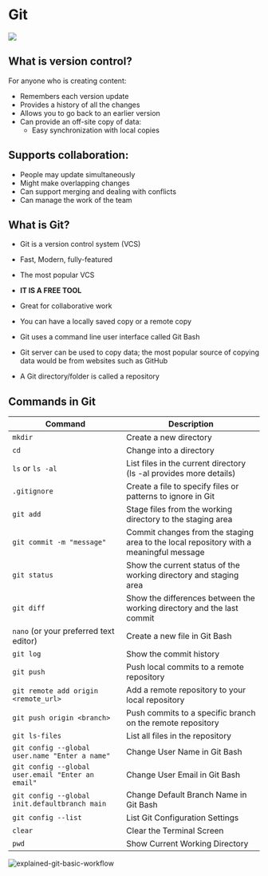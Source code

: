 # Git

![
](https://media4.giphy.com/media/v1.Y2lkPTc5MGI3NjExZjBhbnhsdHBxb29mcHVmb3g4cnp0eGR3OHFncWIzandnZGp3eWQyZyZlcD12MV9pbnRlcm5hbF9naWZfYnlfaWQmY3Q9Zw/QDjpIL6oNCVZ4qzGs7/giphy.gif)

## **What is version control?**

For anyone who is creating content:

* Remembers each version update
* Provides a history of all the changes
* Allows you to go back to an earlier version
* Can provide an off-site copy of data:
    * Easy synchronization with local copies

## **Supports collaboration:**

* People may update simultaneously
* Might make overlapping changes
* Can support merging and dealing with conflicts
* Can manage the work of the team

## **What is Git?**

* Git is a version control system (VCS)
* Fast, Modern, fully-featured
* The most popular VCS
* **IT IS A FREE TOOL**
* Great for collaborative work
* You can have a locally saved copy or a remote copy

* Git uses a command line user interface called Git Bash
* Git server can be used to copy data; the most popular source of copying data would be from websites such as GitHub

* A Git directory/folder is called a repository

## **Commands in Git**

| Command | Description |
|---|---|
| `mkdir` | Create a new directory |
| `cd` | Change into a directory |
| `ls` or `ls -al` | List files in the current directory (ls -al provides more details) |
| `.gitignore` | Create a file to specify files or patterns to ignore in Git |
| `git add` | Stage files from the working directory to the staging area |
| `git commit -m "message"` | Commit changes from the staging area to the local repository with a meaningful message |
| `git status` | Show the current status of the working directory and staging area |
| `git diff` | Show the differences between the working directory and the last commit |
| `nano` (or your preferred text editor) | Create a new file in Git Bash |
| `git log` | Show the commit history |
| `git push` | Push local commits to a remote repository |
| `git remote add origin <remote_url>` | Add a remote repository to your local repository |
| `git push origin <branch>` | Push commits to a specific branch on the remote repository |
| `git ls-files` | List all files in the repository |
| `git config --global user.name "Enter a name"` | Change User Name in Git Bash |
| `git config --global user.email "Enter an email"` | Change User Email in Git Bash |  
| `git config --global init.defaultbranch main` | Change Default Branch Name in Git Bash |
| `git config --list` | List Git Configuration Settings |
| `clear` | Clear the Terminal Screen |
| `pwd` | Show Current Working Directory |

![explained-git-basic-workflow](https://github.com/user-attachments/assets/8d0faa15-7d83-4bac-8dbe-4a0e4049f834)


